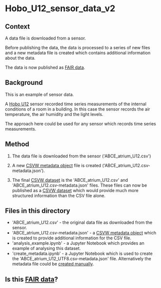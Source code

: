 # Hobo_U12_sensor_data_v2

## Context

A data file is downloaded from a sensor. 

Before publishing the data, the data is processed to a series of new files and a new metadata file is created which contains additional information about the data.

The data is now published as [FAIR data](https://www.go-fair.org/fair-principles/).

## Background

This is an example of sensor data.

A [Hobo U12](https://www.onsetcomp.com/products/data-loggers/u12-011/) sensor recorded time series measurements of the internal conditions of a room in a building. In this case the sensor records the air temperature, the air humidity and the light levels.

The approach here could be used for any sensor which records time series measurements.

## Method

1. The data file is downloaded from the sensor ('ABCE_atrium_U12.csv')




2. A new [CSVW metadata object](https://www.w3.org/TR/2015/REC-tabular-metadata-20151217/) file is created ('ABCE_atrium_U12.csv-metadata.json'). 
3. The final [CSVW dataset](https://www.stevenfirth.com/csv-on-the-web-an-introduction/) is the 'ABCE_atrium_U12.csv' and 'ABCE_atrium_U12.csv-metadata.json' files. These files can now be published as a [CSVW dataset](https://www.stevenfirth.com/csv-on-the-web-an-introduction/) which would provide much more structured information than the CSV file alone.

## Files in this directory

- 'ABCE_atrium_U12.csv' - the original data file as downloaded from the sensor.
- 'ABCE_atrium_U12.csv-metadata.json' - a [CSVW metadata object](https://www.w3.org/TR/2015/REC-tabular-metadata-20151217/) which is created to provide additional information for the CSV file.
- 'analysis_example.ipynb' - a Jupyter Notebook which provides an example of analysing this dataset.
- 'create_metadata.ipynb' - a Jupyter Notebook which is used to create the 'ABCE_atrium_U12_UTF8.csv-metadata.json' file. Alternatively the metadata file could be [created manually](https://www.stevenfirth.com/csv-on-the-web-creating-descriptive-metadata-files/).



## Is this [FAIR data](https://www.go-fair.org/fair-principles/)?


